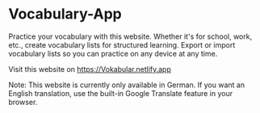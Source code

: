 # Vocabulary-App
Practice your vocabulary with this website. Whether it's for school, work, etc., create vocabulary lists for structured learning. Export or import vocabulary lists so you can practice on any device at any time.

Visit this website on https://Vokabular.netlify.app

Note: This website is currently only available in German. If you want an English translation, use the built-in Google Translate feature in your browser. 
